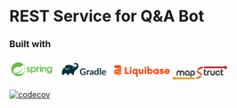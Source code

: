# REST Service for Q&A Bot

### Built with
<img src="springio.png" width="80" alt="Spring"> <img src="gradle.png" width="100" alt="Spring"> <img src="liquibase.png" width="100" alt="Liquibase"> <img src="mapstruct.png" width="100" alt="Mapstruct">

[![codecov](https://codecov.io/gh/l3r8yJ/qa-bot/branch/master/graph/badge.svg?token=MQLQPMKBUP)](https://codecov.io/gh/l3r8yJ/qa-bot)
